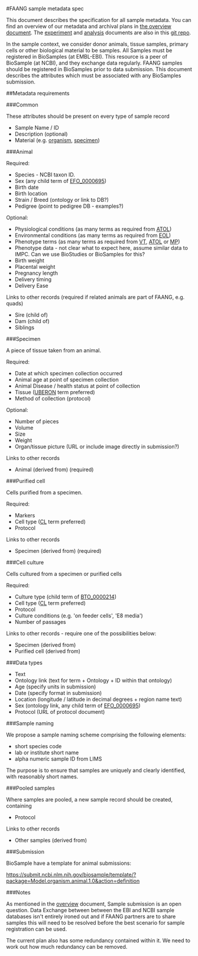 #FAANG sample metadata spec

This document describes the specification for all sample metadata. You can find an overview of our metadata and archival plans in [the overview document](faang_metadata_overview.md). The [experiment](faang_experiment_metadata.md) and [analysis](faang_analysis_metadata.md) documents are also in this [git repo](https://github.com/FAANG/faang-metadata).

In the sample context, we consider donor animals, tissue samples, primary cells or other biological material to be samples. All Samples must be registered in BioSamples (at EMBL-EBI). This resource is a peer of  BioSample (at NCBI), and they exchange data regularly. FAANG samples should be registered in BioSamples prior to data submission. This document describes the attributes which must be associated with any BioSamples submission.

##Metadata requirements

###Common 

These attributes should be present on every type of sample record

 * Sample Name / ID
 * Description (optional)
 * Material (e.g. [organism](http://www.ontobee.org/browser/rdf.php?o=OBI&iri=http://purl.obolibrary.org/obo/OBI_0100026), [specimen](http://www.ontobee.org/browser/rdf.php?o=OBI&iri=http://purl.obolibrary.org/obo/OBI_0100051))

###Animal

Required:
 * Species - NCBI taxon ID.
 * Sex (any child term of [EFO_0000695](http://www.ebi.ac.uk/efo/EFO_0000695))
 * Birth date
 * Birth location
 * Strain / Breed (ontology or link to DB?)
 * Pedigree (point to pedigree DB - examples?)

Optional:
 * Physiological conditions (as many terms as required from [ATOL](http://www.atol-ontology.com/index.php/en/les-ontologies-en/visualisation-en))
 * Environmental conditions (as many terms as required from [EOL](http://www.atol-ontology.com/index.php/en/les-ontologies-en/visualisation-en))
 * Phenotype terms (as many terms as required from [VT](http://purl.bioontology.org/ontology/VT), [ATOL](http://www.atol-ontology.com/index.php/en/les-ontologies-en/visualisation-en) or [MP](http://purl.bioontology.org/ontology/MP))
 * Phenotype data - not clear what to expect here, assume similar data to IMPC. Can we use BioStudies or BioSamples for this?
 * Birth weight
 * Placental weight
 * Pregnancy length
 * Delivery timing
 * Delivery Ease

Links to other records (required if related animals are part of FAANG, e.g. quads)
 * Sire (child of)
 * Dam (child of)
 * Siblings

###Specimen

A piece of tissue taken from an animal.

Required:
 * Date at which specimen collection occurred
 * Animal age at point of specimen collection
 * Animal Disease / health status at point of collection
 * Tissue ([UBERON](http://uberon.github.io/) term preferred)
 * Method of collection (protocol)

Optional:
 * Number of pieces
 * Volume
 * Size
 * Weight
 * Organ/tissue picture (URL or include image directly in submission?)

Links to other records
 * Animal (derived from) (required)

###Purified cell

Cells purified from a specimen.

Required:
 * Markers
 * Cell type ([CL](http://www.ontobee.org/browser/index.php?o=CL) term preferred)
 * Protocol

Links to other records
 * Specimen (derived from) (required)

###Cell culture

Cells cultured from a specimen or purified cells

Required:
 * Culture type (child term of [BTO_0000214](http://purl.obolibrary.org/obo/BTO_0000214))
 * Cell type  ([CL](http://www.ontobee.org/browser/index.php?o=CL) term preferred)
 * Protocol
 * Culture conditions (e.g. 'on feeder cells', 'E8 media')
 * Number of passages

Links to other records - require one of the possibilities below:
 * Specimen (derived from) 
 * Purified cell (derived from)

###Data types
 * Text
 * Ontology link (text for term + Ontology + ID within that ontology)
 * Age (specify units in submission)
 * Date (specify format in submission)
 * Location (longitude / latitude in decimal degrees + region name text)
 * Sex (ontology link, any child term of [EFO_0000695](http://www.ebi.ac.uk/efo/EFO_0000695))
 * Protocol (URL of protocol document)

###Sample naming

We propose a sample naming scheme comprising the following elements:

 * short species code
 * lab or institute short name
 * alpha numeric sample ID from LIMS

The purpose is to ensure that samples are uniquely and clearly identified, with reasonably short names.

###Pooled samples

Where samples are pooled, a new sample record should be created, containing 

 * Protocol

Links to other records
 * Other samples (derived from)

###Submission

BioSample have a template for animal submissions:

https://submit.ncbi.nlm.nih.gov/biosample/template/?package=Model.organism.animal.1.0&action=definition

###Notes

As mentioned in the [overview](faang_metadata_overview.md) document, Sample submission is an open question. Data Exchange between between the EBI and NCBI sample databases isn't entirely ironed out and if FAANG partners are to share samples this will need to be resolved before the best scenario for sample registration can be used.

The current plan also has some redundancy contained within it. We need to work out how much redundancy can be removed. 



